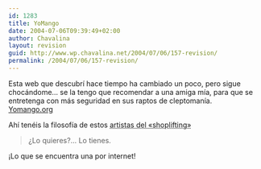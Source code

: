 ```yaml
---
id: 1283
title: YoMango
date: 2004-07-06T09:39:49+02:00
author: Chavalina
layout: revision
guid: http://www.wp.chavalina.net/2004/07/06/157-revision/
permalink: /2004/07/06/157-revision/
---
```

Esta web que descubrí hace tiempo ha cambiado un poco, pero sigue chocándome… se la tengo que recomendar a una amiga mía, para que se entretenga con más seguridad en sus raptos de cleptomanía.  
<a href=http://www.yomango.org target=&prime;_blank&prime;>Yomango.org</a> 

Ahí tenéis la filosofía de estos <acronym title="mangantes de toda la vida">artistas del «shoplifting»</acronym>

> &iquest;Lo quieres?… Lo tienes.

&iexcl;Lo que se encuentra una por internet!